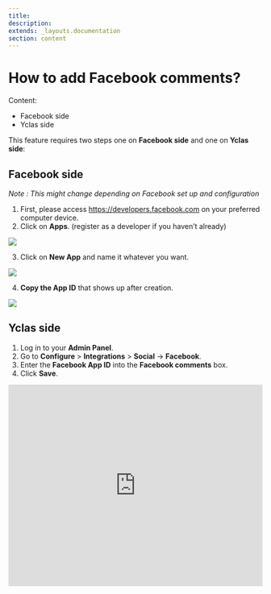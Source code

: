 ```yaml
---
title:
description:
extends: _layouts.documentation
section: content
---
```


# How to add Facebook comments?

Content:
-   Facebook side
-   Yclas side

This feature requires  two steps  one on  **Facebook side**  and one on  **Yclas side**:

## Facebook side

*Note : This  might change depending on Facebook set up and configuration*

1.  First, please access https://developers.facebook.com on your preferred computer device.
2.  Click on  **Apps**.  (register as a developer if you haven’t already)

![](https://raw.githubusercontent.com/yclas/guides/master/images/fb1.png)


3. Click on  **New App**  and name it whatever you want.

![](https://raw.githubusercontent.com/yclas/guides/master/images/fb2.png)

4.  **Copy the App ID**  that shows up after creation.

![](https://raw.githubusercontent.com/yclas/guides/master/images/fb3.png)

## Yclas side

1.  Log in to your  **Admin Panel**.
2.  Go to  **Configure**  >  **Integrations**  >  **Social** -> **Facebook**.
3.  Enter the  **Facebook App ID**  into the  **Facebook comments**  box.
4.  Click  **Save**.


<iframe width="100%" height="400px" src="https://www.youtube.com/embed/UpmZtVvCwTA" title="Yclas video" frameborder="0" allow="accelerometer; autoplay; clipboard-write; encrypted-media; gyroscope; picture-in-picture" allowfullscreen></iframe>
 
